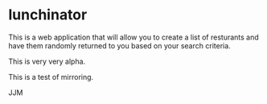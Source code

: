 lunchinator
===========

This is a web application that will allow you to create a list of resturants and have them randomly returned to you based on your search criteria.

This is very very alpha.


This is a test of mirroring.

JJM